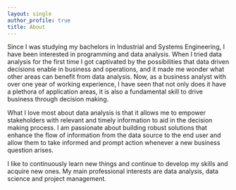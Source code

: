 ```yaml
---
layout: single
author_profile: true
title: About
---
```


Since I was studying my bachelors in Industrial and Systems Engineering, I have been interested in programming and data analysis. When I tried data analysis for the first time I got captivated by the possibilities that data driven decisions enable in business and operations, and it made me wonder what other areas can benefit from data analysis. Now, as a business analyst with over one year of working experience, I have seen that not only does it have a plethora of application areas, it is also a fundamental skill to drive business through decision making.

What I love most about data analysis is that it allows me to empower stakeholders with relevant and timely information to aid in the decision making process. I am passionate about building robust solutions that enhance the flow of information from the data source to the end user and allow them to take informed and prompt action whenever a new business question arises.

I like to continuously learn new things and continue to develop my skills and acquire new ones. My main professional interests are data analysis, data science and project management.